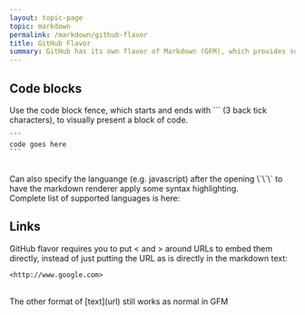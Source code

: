 ```yaml
---
layout: topic-page
topic: markdown
permalink: /markdown/github-flavor
title: GitHub Flavor
summary: GitHub has its own flavor of Markdown (GFM), which provides some additional functionality
---
```


## Code blocks
Use the code block fence, which starts and ends with \`\`\` (3 back tick characters), to visually present a block of code.
````
```
code goes here
```
````
<br/>
Can also specify the languange (e.g. javascript) after the opening \`\`\` to have the markdown renderer apply some syntax highlighting.
<br/>
Complete list of supported languages is here: 
<https://github.com/github/linguist/blob/master/lib/linguist/languages.yml>

## Links
GitHub flavor requires you to put \< and \> around URLs to embed them directly, instead of just putting the URL as is directly in the markdown text:
```
<http://www.google.com>
```
<br/>
The other format of [text](url) still works as normal in GFM
